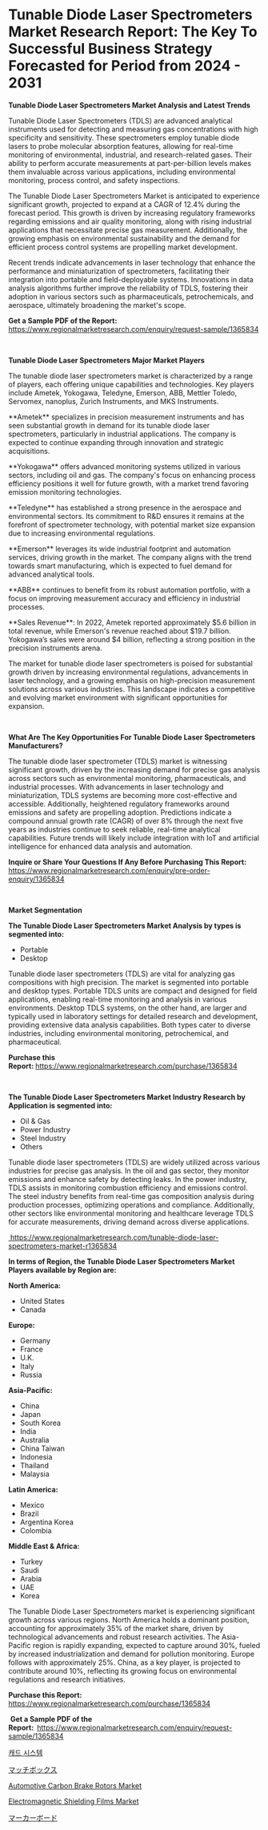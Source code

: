<p><h1>Tunable Diode Laser Spectrometers Market Research Report: The Key To Successful Business Strategy Forecasted for Period from 2024 - 2031</h1></p><p><strong>Tunable Diode Laser Spectrometers Market Analysis and Latest Trends</strong></p>
<p><p>Tunable Diode Laser Spectrometers (TDLS) are advanced analytical instruments used for detecting and measuring gas concentrations with high specificity and sensitivity. These spectrometers employ tunable diode lasers to probe molecular absorption features, allowing for real-time monitoring of environmental, industrial, and research-related gases. Their ability to perform accurate measurements at part-per-billion levels makes them invaluable across various applications, including environmental monitoring, process control, and safety inspections.</p><p>The Tunable Diode Laser Spectrometers Market is anticipated to experience significant growth, projected to expand at a CAGR of 12.4% during the forecast period. This growth is driven by increasing regulatory frameworks regarding emissions and air quality monitoring, along with rising industrial applications that necessitate precise gas measurement. Additionally, the growing emphasis on environmental sustainability and the demand for efficient process control systems are propelling market development. </p><p>Recent trends indicate advancements in laser technology that enhance the performance and miniaturization of spectrometers, facilitating their integration into portable and field-deployable systems. Innovations in data analysis algorithms further improve the reliability of TDLS, fostering their adoption in various sectors such as pharmaceuticals, petrochemicals, and aerospace, ultimately broadening the market's scope.</p></p>
<p><strong>Get a Sample PDF of the Report:&nbsp;</strong> <a href="https://www.regionalmarketresearch.com/enquiry/request-sample/1365834">https://www.regionalmarketresearch.com/enquiry/request-sample/1365834</a></p>
<p>&nbsp;</p>
<p><strong>Tunable Diode Laser Spectrometers Major Market Players</strong></p>
<p><p>The tunable diode laser spectrometers market is characterized by a range of players, each offering unique capabilities and technologies. Key players include Ametek, Yokogawa, Teledyne, Emerson, ABB, Mettler Toledo, Servomex, nanoplus, Zurich Instruments, and MKS Instruments.</p><p>**Ametek** specializes in precision measurement instruments and has seen substantial growth in demand for its tunable diode laser spectrometers, particularly in industrial applications. The company is expected to continue expanding through innovation and strategic acquisitions.</p><p>**Yokogawa** offers advanced monitoring systems utilized in various sectors, including oil and gas. The company's focus on enhancing process efficiency positions it well for future growth, with a market trend favoring emission monitoring technologies.</p><p>**Teledyne** has established a strong presence in the aerospace and environmental sectors. Its commitment to R&D ensures it remains at the forefront of spectrometer technology, with potential market size expansion due to increasing environmental regulations.</p><p>**Emerson** leverages its wide industrial footprint and automation services, driving growth in the market. The company aligns with the trend towards smart manufacturing, which is expected to fuel demand for advanced analytical tools.</p><p>**ABB** continues to benefit from its robust automation portfolio, with a focus on improving measurement accuracy and efficiency in industrial processes.</p><p>**Sales Revenue**: In 2022, Ametek reported approximately $5.6 billion in total revenue, while Emerson's revenue reached about $19.7 billion. Yokogawa’s sales were around $4 billion, reflecting a strong position in the precision instruments arena.</p><p>The market for tunable diode laser spectrometers is poised for substantial growth driven by increasing environmental regulations, advancements in laser technology, and a growing emphasis on high-precision measurement solutions across various industries. This landscape indicates a competitive and evolving market environment with significant opportunities for expansion.</p></p>
<p>&nbsp;</p>
<p><strong>What Are The Key Opportunities For Tunable Diode Laser Spectrometers Manufacturers?</strong></p>
<p><p>The tunable diode laser spectrometer (TDLS) market is witnessing significant growth, driven by the increasing demand for precise gas analysis across sectors such as environmental monitoring, pharmaceuticals, and industrial processes. With advancements in laser technology and miniaturization, TDLS systems are becoming more cost-effective and accessible. Additionally, heightened regulatory frameworks around emissions and safety are propelling adoption. Predictions indicate a compound annual growth rate (CAGR) of over 8% through the next five years as industries continue to seek reliable, real-time analytical capabilities. Future trends will likely include integration with IoT and artificial intelligence for enhanced data analysis and automation.</p></p>
<p><strong>Inquire or Share Your Questions If Any Before Purchasing This Report:</strong> <a href="https://www.regionalmarketresearch.com/enquiry/pre-order-enquiry/1365834">https://www.regionalmarketresearch.com/enquiry/pre-order-enquiry/1365834</a></p>
<p>&nbsp;</p>
<p><strong>Market Segmentation</strong></p>
<p><strong>The Tunable Diode Laser Spectrometers Market Analysis by types is segmented into:</strong></p>
<p><ul><li>Portable</li><li>Desktop</li></ul></p>
<p><p>Tunable diode laser spectrometers (TDLS) are vital for analyzing gas compositions with high precision. The market is segmented into portable and desktop types. Portable TDLS units are compact and designed for field applications, enabling real-time monitoring and analysis in various environments. Desktop TDLS systems, on the other hand, are larger and typically used in laboratory settings for detailed research and development, providing extensive data analysis capabilities. Both types cater to diverse industries, including environmental monitoring, petrochemical, and pharmaceutical.</p></p>
<p><strong>Purchase this Report:&nbsp;</strong><a href="https://www.regionalmarketresearch.com/purchase/1365834">https://www.regionalmarketresearch.com/purchase/1365834</a></p>
<p>&nbsp;</p>
<p><strong>The Tunable Diode Laser Spectrometers Market Industry Research by Application is segmented into:</strong></p>
<p><ul><li>Oil & Gas</li><li>Power Industry</li><li>Steel Industry</li><li>Others</li></ul></p>
<p><p>Tunable diode laser spectrometers (TDLS) are widely utilized across various industries for precise gas analysis. In the oil and gas sector, they monitor emissions and enhance safety by detecting leaks. In the power industry, TDLS assists in monitoring combustion efficiency and emissions control. The steel industry benefits from real-time gas composition analysis during production processes, optimizing operations and compliance. Additionally, other sectors like environmental monitoring and healthcare leverage TDLS for accurate measurements, driving demand across diverse applications.</p></p>
<p><a href="https://www.regionalmarketresearch.com/tunable-diode-laser-spectrometers-market-r1365834">&nbsp;https://www.regionalmarketresearch.com/tunable-diode-laser-spectrometers-market-r1365834</a></p>
<p><strong>In terms of Region, the Tunable Diode Laser Spectrometers Market Players available by Region are:</strong></p>
<p>
    <p> <strong> North America: </strong>
        <ul>
            <li>United States</li>
            <li>Canada</li>
        </ul>
        </p> 
    <p> <strong> Europe: </strong>
        <ul>
            <li>Germany</li>
            <li>France</li>
            <li>U.K.</li>
            <li>Italy</li>
            <li>Russia</li>
        </ul>
        </p> 
    <p> <strong> Asia-Pacific: </strong>
        <ul>
            <li>China</li>
            <li>Japan</li>
            <li>South Korea</li>
            <li>India</li>
            <li>Australia</li>
            <li>China Taiwan</li>
            <li>Indonesia</li>
            <li>Thailand</li>
            <li>Malaysia</li>
        </ul>
        </p> 
    <p> <strong> Latin America: </strong>
        <ul>
            <li>Mexico</li>
            <li>Brazil</li>
            <li>Argentina Korea</li>
            <li>Colombia</li>
        </ul>
        </p> 
    <p> <strong> Middle East & Africa: </strong>
        <ul>
            <li>Turkey</li>
            <li>Saudi</li>
            <li>Arabia</li>
            <li>UAE</li>
            <li>Korea</li>
        </ul>
    </p>
    </p>
<p><p>The Tunable Diode Laser Spectrometers market is experiencing significant growth across various regions. North America holds a dominant position, accounting for approximately 35% of the market share, driven by technological advancements and robust research activities. The Asia-Pacific region is rapidly expanding, expected to capture around 30%, fueled by increased industrialization and demand for pollution monitoring. Europe follows with approximately 25%. China, as a key player, is projected to contribute around 10%, reflecting its growing focus on environmental regulations and research initiatives.</p></p>
<p><strong>Purchase this Report: </strong><a href="https://www.regionalmarketresearch.com/purchase/1365834">https://www.regionalmarketresearch.com/purchase/1365834</a></p>
<p>&nbsp;<strong>Get a Sample PDF of the Report:&nbsp;&nbsp;</strong><a href="https://www.regionalmarketresearch.com/enquiry/request-sample/1365834">https://www.regionalmarketresearch.com/enquiry/request-sample/1365834</a></p>
<p><strong></strong></p>
<p><p><a href="https://medium.com/@donaldshaw1965/cad-%EC%8B%9C%EC%8A%A4%ED%85%9C-%EC%8B%9C%EC%9E%A5-%EA%B0%9C%EC%9A%94-2024%EB%85%84%EB%B6%80%ED%84%B0-2031%EB%85%84%EA%B9%8C%EC%A7%80%EC%9D%98-%EA%B8%80%EB%A1%9C%EB%B2%8C-%EC%8B%9C%EC%9E%A5-%EB%8F%99%ED%96%A5-%EB%B0%8F-%EB%AF%B8%EB%9E%98-%EC%A0%84%EB%A7%9D-fcf62adc6d19?postPublishedType=repub">캐드 시스템</a></p><p><a href="https://medium.com/@mk4cronn/2024%E5%B9%B4%E3%81%8B%E3%82%892031%E5%B9%B4%E3%81%BE%E3%81%A7%E3%81%AE%E3%83%9E%E3%83%83%E3%83%81%E3%83%9C%E3%83%83%E3%82%AF%E3%82%B9%E5%B8%82%E5%A0%B4%E3%81%AE%E6%88%90%E9%95%B7%E8%A6%8B%E9%80%9A%E3%81%97%E3%81%A8-%E3%82%A2%E3%83%97%E3%83%AA%E3%82%B1%E3%83%BC%E3%82%B7%E3%83%A7%E3%83%B3%E5%88%A5-%E5%9C%B0%E5%9F%9F%E5%88%A5%E3%81%AE%E5%8B%95%E5%90%91%E5%88%86%E6%9E%90%E3%81%8A%E3%82%88%E3%81%B3%E5%8F%8E%E7%9B%8A%E3%82%92%E8%80%83%E6%85%AE%E3%81%97%E3%81%9F%E5%A0%B4%E5%90%88-12-8-%E3%81%AEcagr%E3%82%92%E4%BA%88%E6%B8%AC%E3%81%97%E3%81%A6%E3%81%84%E3%81%BE%E3%81%99-6181aa6fd55a">マッチボックス</a></p><p><a href="https://medium.com/@kw8enloe/future-trajectory-of-the-automotive-carbon-brake-rotors-market-emerging-market-trends-and-c99b601b7e0b">Automotive Carbon Brake Rotors Market</a></p><p><a href="https://issuu.com/reportprime-2/docs/electromagnetic-shielding-films-mar_ab5cc869ff3202">Electromagnetic Shielding Films Market</a></p><p><a href="https://medium.com/@rot5z9maragh/%E3%83%9E%E3%83%BC%E3%82%AB%E3%83%BC%E3%83%9C%E3%83%BC%E3%83%89%E5%B8%82%E5%A0%B4%E3%81%AE%E3%83%80%E3%82%A4%E3%83%8A%E3%83%9F%E3%82%AF%E3%82%B9%E3%82%92%E6%8E%A2%E3%82%8B-%E3%82%B0%E3%83%AD%E3%83%BC%E3%83%90%E3%83%AB%E3%83%88%E3%83%AC%E3%83%B3%E3%83%89%E3%81%A8%E5%B0%86%E6%9D%A5%E3%81%AE%E6%88%90%E9%95%B7%E8%A6%8B%E9%80%9A%E3%81%97-2024%E5%B9%B4-2031%E5%B9%B4-115%E3%83%9A%E3%83%BC%E3%82%B8%E3%81%A7%E3%82%AB%E3%83%90%E3%83%BC%E3%81%95%E3%82%8C%E3%81%A6%E3%81%84%E3%81%BE%E3%81%99-7901045f96ac?postPublishedType=repub">マーカーボード</a></p></p>